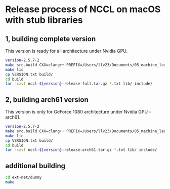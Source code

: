 # Release process of NCCL on macOS with stub libraries

## 1, building complete version

This version is ready for all architecture under Nvidia GPU.

```bash
version=2.5.7-2
make src.build CXX=clang++ PREFIX=/Users/llv23/Documents/05_machine_learning/dl_gpu_mac/drivers_mac/nccl-osx/nccl-2.5.7 TRACE=1 -j12
make lic
cp VERSION.txt build/
cd build
tar -czvf nccl-${version}-release-full.tar.gz *.txt lib/ include/
```

## 2, building arch61 version

This version is only for GeForce 1080 architecture under Nvidia GPU - arch61.

```bash
version=2.5.7-2
make src.build CXX=clang++ PREFIX=/Users/llv23/Documents/05_machine_learning/dl_gpu_mac/drivers_mac/nccl-osx/nccl-2.5.7 TRACE=1 NVCC_GENCODE="-gencode=arch=compute_61,code=sm_61" -j12
make lic
cp VERSION.txt build/
cd build
tar -czvf nccl-${version}-release-arch61.tar.gz *.txt lib/ include/
```

## additional building

```bash
cd ext-net/dummy
make
```
